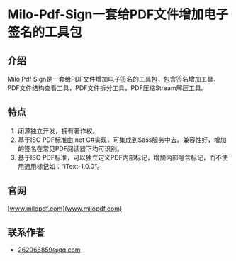 # Milo-Pdf-Sign一套给PDF文件增加电子签名的工具包

## 介绍

Milo Pdf Sign是一套给PDF文件增加电子签名的工具包，包含签名增加工具，PDF文件结构查看工具，PDF文件拆分工具，PDF压缩Stream解压工具。

## 特点

1. 闭源独立开发，拥有著作权。
2. 基于ISO PDF标准由.net C#实现，可集成到Sass服务中去。兼容性好，增加的签名在常见PDF阅读器下均可识别。
3. 基于ISO PDF标准，可以独立定义PDF内部标记，增加内部隐含标记，而不使用通用标记如：“iText-1.0.0”。

## 官网

[www.milopdf.com](www.milopdf.com)

## 联系作者

- 262066859@qq.com
